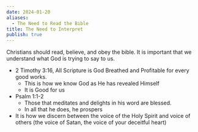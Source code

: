 ```yaml
---
date: 2024-01-20
aliases:
  - The Need to Read the Bible
title: The Need to Interpret
publish: true
---
```


Christians should read, believe, and obey the bible. It is important that we understand what God is trying to say to us.

- 2 Timothy 3:16, All Scripture is God Breathed and Profitable for every good works.
	- This is how we know God as He has revealed Himself
	- It is Good for us
- Psalm 1:1-2
	- Those that meditates and delights in his word are blessed.
	- In all that he does, he prospers
- It is how we discern between the voice of the Holy Spirit and voice of others (the voice of Satan, the voice of your deceitful heart)
